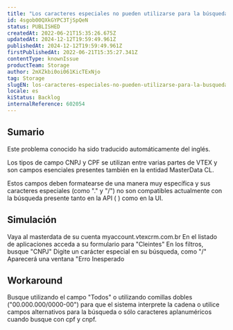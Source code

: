 ```yaml
---
title: "Los caracteres especiales no pueden utilizarse para la búsqueda CNPJ en MasterData"
id: 4sgob00QXkGYPC3TjSpQeN
status: PUBLISHED
createdAt: 2022-06-21T15:35:26.675Z
updatedAt: 2024-12-12T19:59:49.961Z
publishedAt: 2024-12-12T19:59:49.961Z
firstPublishedAt: 2022-06-21T15:35:27.341Z
contentType: knownIssue
productTeam: Storage
author: 2mXZkbi0oi061KicTExNjo
tag: Storage
slugEN: los-caracteres-especiales-no-pueden-utilizarse-para-la-busqueda-cnpj-en-masterdata
locale: es
kiStatus: Backlog
internalReference: 602054
---
```


## Sumario

<div class="alert alert-info">
  <p>Este problema conocido ha sido traducido automáticamente del inglés.</p>
</div>


Los tipos de campo CNPJ y CPF se utilizan entre varias partes de VTEX y son campos esenciales presentes también en la entidad MasterData CL.

Estos campos deben formatearse de una manera muy específica y sus caracteres especiales (como "." y "/") no son compatibles actualmente con la búsqueda presente tanto en la API ( ) como en la UI.


##

## Simulación


Vaya al masterdata de su cuenta myaccount.vtexcrm.com.br
En el listado de aplicaciones acceda a su formulario para "Cleintes"
En los filtros, busque "CNPJ"
Digite un carácter especial en su búsqueda, como "/"
Aparecerá una ventana "Erro Inesperado



## Workaround


Busque utilizando el campo "Todos" o utilizando comillas dobles ("00.000.000/0000-00") para que el sistema interprete la cadena o utilice campos alternativos para la búsqueda o sólo caracteres aplanuméricos cuando busque con cpf y cnpf.





